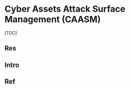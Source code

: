 # Cyber Assets Attack Surface Management (CAASM)

[TOC]



## Res



## Intro



## Ref
[👍 Gartner发布《新兴技术：网络资产攻击面管理关键洞察》]: https://www.secrss.com/articles/60542

